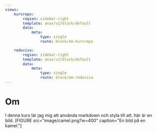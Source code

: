 ```yaml
---
views:
    kursrepo:
        region: sidebar-right
        template: anax/v2/block/default
        data:
            meta:
                type: single
                route: block/om-kursrepo

    redovisa:
        region: sidebar-right
        template: anax/v2/block/default
        data:
            meta:
                type: single
                route: block/om-redovisa
---
```

Om
=========================

I denna kurs lär jag mig att använda markdown och styla till att.
här är en bild.
[FIGURE src="image/camel.png?w=400" caption="En bild på en kamel."]
